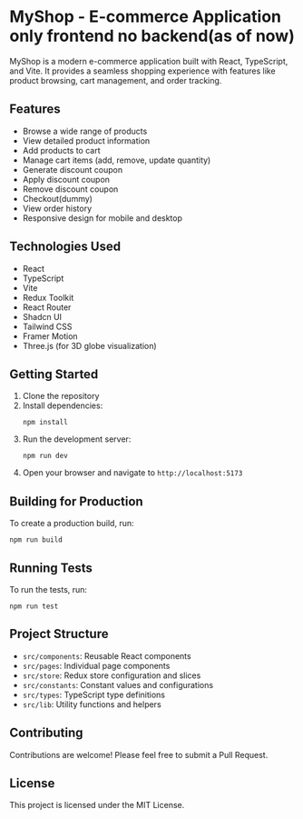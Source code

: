 # MyShop - E-commerce Application only frontend no backend(as of now)

MyShop is a modern e-commerce application built with React, TypeScript, and Vite. It provides a seamless shopping experience with features like product browsing, cart management, and order tracking.

## Features

- Browse a wide range of products
- View detailed product information
- Add products to cart
- Manage cart items (add, remove, update quantity)
- Generate discount coupon
- Apply discount coupon
- Remove discount coupon
- Checkout(dummy)
- View order history
- Responsive design for mobile and desktop

## Technologies Used

- React
- TypeScript
- Vite
- Redux Toolkit
- React Router
- Shadcn UI
- Tailwind CSS
- Framer Motion
- Three.js (for 3D globe visualization)

## Getting Started

1. Clone the repository
2. Install dependencies:
   ```
   npm install
   ```
3. Run the development server:
   ```
   npm run dev
   ```
4. Open your browser and navigate to `http://localhost:5173`

## Building for Production

To create a production build, run:

```
npm run build
```

## Running Tests

To run the tests, run:

```
npm run test
```

## Project Structure

- `src/components`: Reusable React components
- `src/pages`: Individual page components
- `src/store`: Redux store configuration and slices
- `src/constants`: Constant values and configurations
- `src/types`: TypeScript type definitions
- `src/lib`: Utility functions and helpers

## Contributing

Contributions are welcome! Please feel free to submit a Pull Request.

## License

This project is licensed under the MIT License.
